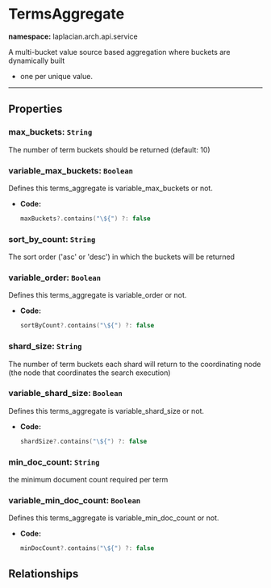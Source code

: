 # **TermsAggregate**
**namespace:** laplacian.arch.api.service

A multi-bucket value source based aggregation where buckets are dynamically built
- one per unique value.




---

## Properties

### max_buckets: `String`
The number of term buckets should be returned (default: 10)


### variable_max_buckets: `Boolean`
Defines this terms_aggregate is variable_max_buckets or not.
- **Code:**
  ```kotlin
  maxBuckets?.contains("\${") ?: false
  ```

### sort_by_count: `String`
The sort order ('asc' or 'desc') in which the buckets will be returned


### variable_order: `Boolean`
Defines this terms_aggregate is variable_order or not.
- **Code:**
  ```kotlin
  sortByCount?.contains("\${") ?: false
  ```

### shard_size: `String`
The number of term buckets each shard will return to the coordinating node
(the node that coordinates the search execution)


### variable_shard_size: `Boolean`
Defines this terms_aggregate is variable_shard_size or not.
- **Code:**
  ```kotlin
  shardSize?.contains("\${") ?: false
  ```

### min_doc_count: `String`
the minimum document count required per term


### variable_min_doc_count: `Boolean`
Defines this terms_aggregate is variable_min_doc_count or not.
- **Code:**
  ```kotlin
  minDocCount?.contains("\${") ?: false
  ```

## Relationships